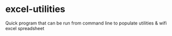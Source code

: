 # excel-utilities
Quick program that can be run from command line to populate utilities &amp; wifi excel spreadsheet
